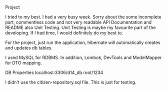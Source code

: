 Project

I tried to my best. I had a very busy week.
Sorry about the some incomplete part, commentless code and not very readable API Documentation and README also Unit Testing.
Unit Testing is maybe my favourite part of the developing. If I had time, I would definitely do my best to.

For the project, just run the application, hibernate will automatically creates and updates db tables.

I used MySQL for RDBMS. In addition, Lombok, DevTools and ModelMapper for DTO mapping.

DB Properties
localhost:3306/d14_db
root/1234

I didn't use the citizen-repository.sql file. This is just for testing.

